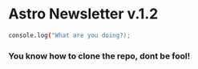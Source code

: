# Astro Newsletter v.1.2

```sh
console.log("What are you doing?);
```

### You know how to clone the repo, dont be fool!
